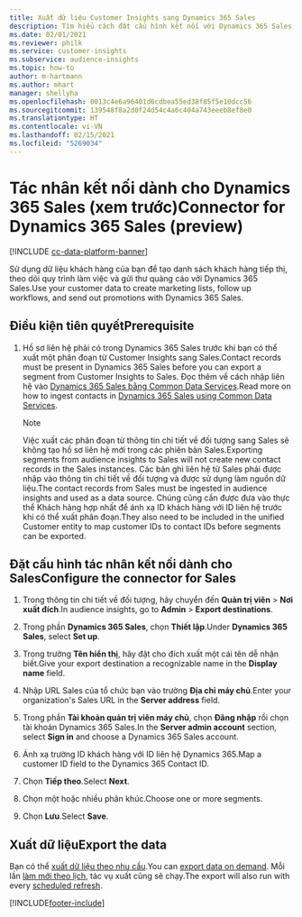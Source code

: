 ```yaml
---
title: Xuất dữ liệu Customer Insights sang Dynamics 365 Sales
description: Tìm hiểu cách đặt cấu hình kết nối với Dynamics 365 Sales.
ms.date: 02/01/2021
ms.reviewer: philk
ms.service: customer-insights
ms.subservice: audience-insights
ms.topic: how-to
author: m-hartmann
ms.author: mhart
manager: shellyha
ms.openlocfilehash: 0013c4e6a96401d6cdbea55ed38f85f5e10dcc56
ms.sourcegitcommit: 139548f8a2d0f24d54c4a6c404a743eeeb8ef8e0
ms.translationtype: HT
ms.contentlocale: vi-VN
ms.lasthandoff: 02/15/2021
ms.locfileid: "5269034"
---
```

# <a name="connector-for-dynamics-365-sales-preview"></a><span data-ttu-id="4f863-103">Tác nhân kết nối dành cho Dynamics 365 Sales (xem trước)</span><span class="sxs-lookup"><span data-stu-id="4f863-103">Connector for Dynamics 365 Sales (preview)</span></span>

[!INCLUDE [cc-data-platform-banner](../includes/cc-data-platform-banner.md)]

<span data-ttu-id="4f863-104">Sử dụng dữ liệu khách hàng của bạn để tạo danh sách khách hàng tiếp thị, theo dõi quy trình làm việc và gửi thư quảng cáo với Dynamics 365 Sales.</span><span class="sxs-lookup"><span data-stu-id="4f863-104">Use your customer data to create marketing lists, follow up workflows, and send out promotions with Dynamics 365 Sales.</span></span>

## <a name="prerequisite"></a><span data-ttu-id="4f863-105">Điều kiện tiên quyết</span><span class="sxs-lookup"><span data-stu-id="4f863-105">Prerequisite</span></span>

1. <span data-ttu-id="4f863-106">Hồ sơ liên hệ phải có trong Dynamics 365 Sales trước khi bạn có thể xuất một phân đoạn từ Customer Insights sang Sales.</span><span class="sxs-lookup"><span data-stu-id="4f863-106">Contact records must be present in Dynamics 365 Sales before you can export a segment from Customer Insights to Sales.</span></span> <span data-ttu-id="4f863-107">Đọc thêm về cách nhập liên hệ vào [Dynamics 365 Sales bằng Common Data Services](connect-power-query.md).</span><span class="sxs-lookup"><span data-stu-id="4f863-107">Read more on how to ingest contacts in [Dynamics 365 Sales using Common Data Services](connect-power-query.md).</span></span>

   > [!NOTE]
   > <span data-ttu-id="4f863-108">Việc xuất các phân đoạn từ thông tin chi tiết về đối tượng sang Sales sẽ không tạo hồ sơ liên hệ mới trong các phiên bản Sales.</span><span class="sxs-lookup"><span data-stu-id="4f863-108">Exporting segments from audience insights to Sales will not create new contact records in the Sales instances.</span></span> <span data-ttu-id="4f863-109">Các bản ghi liên hệ từ Sales phải được nhập vào thông tin chi tiết về đối tượng và được sử dụng làm nguồn dữ liệu.</span><span class="sxs-lookup"><span data-stu-id="4f863-109">The contact records from Sales must be ingested in audience insights and used as a data source.</span></span> <span data-ttu-id="4f863-110">Chúng cũng cần được đưa vào thực thể Khách hàng hợp nhất để ánh xạ ID khách hàng với ID liên hệ trước khi có thể xuất phân đoạn.</span><span class="sxs-lookup"><span data-stu-id="4f863-110">They also need to be included in the unified Customer entity to map customer IDs to contact IDs before segments can be exported.</span></span>

## <a name="configure-the-connector-for-sales"></a><span data-ttu-id="4f863-111">Đặt cấu hình tác nhân kết nối dành cho Sales</span><span class="sxs-lookup"><span data-stu-id="4f863-111">Configure the connector for Sales</span></span>

1. <span data-ttu-id="4f863-112">Trong thông tin chi tiết về đối tượng, hãy chuyển đến **Quản trị viên** > **Nơi xuất đích**.</span><span class="sxs-lookup"><span data-stu-id="4f863-112">In audience insights, go to **Admin** > **Export destinations**.</span></span>

1. <span data-ttu-id="4f863-113">Trong phần **Dynamics 365 Sales**, chọn **Thiết lập**.</span><span class="sxs-lookup"><span data-stu-id="4f863-113">Under **Dynamics 365 Sales**, select **Set up**.</span></span>

1. <span data-ttu-id="4f863-114">Trong trường **Tên hiển thị**, hãy đặt cho đích xuất một cái tên dễ nhận biết.</span><span class="sxs-lookup"><span data-stu-id="4f863-114">Give your export destination a recognizable name in the **Display name** field.</span></span>

1. <span data-ttu-id="4f863-115">Nhập URL Sales của tổ chức bạn vào trường **Địa chỉ máy chủ**.</span><span class="sxs-lookup"><span data-stu-id="4f863-115">Enter your organization's Sales URL in the **Server address** field.</span></span>

1. <span data-ttu-id="4f863-116">Trong phần **Tài khoản quản trị viên máy chủ**, chọn **Đăng nhập** rồi chọn tài khoản Dynamics 365 Sales.</span><span class="sxs-lookup"><span data-stu-id="4f863-116">In the **Server admin account** section, select **Sign in** and choose a Dynamics 365 Sales account.</span></span>

1. <span data-ttu-id="4f863-117">Ánh xạ trường ID khách hàng với ID liên hệ Dynamics 365.</span><span class="sxs-lookup"><span data-stu-id="4f863-117">Map a customer ID field to the Dynamics 365 Contact ID.</span></span>

1. <span data-ttu-id="4f863-118">Chọn **Tiếp theo**.</span><span class="sxs-lookup"><span data-stu-id="4f863-118">Select **Next**.</span></span>

1. <span data-ttu-id="4f863-119">Chọn một hoặc nhiều phân khúc.</span><span class="sxs-lookup"><span data-stu-id="4f863-119">Choose one or more segments.</span></span>

1. <span data-ttu-id="4f863-120">Chọn **Lưu**.</span><span class="sxs-lookup"><span data-stu-id="4f863-120">Select **Save**.</span></span>

## <a name="export-the-data"></a><span data-ttu-id="4f863-121">Xuất dữ liệu</span><span class="sxs-lookup"><span data-stu-id="4f863-121">Export the data</span></span>

<span data-ttu-id="4f863-122">Bạn có thể [xuất dữ liệu theo nhu cầu](export-destinations.md).</span><span class="sxs-lookup"><span data-stu-id="4f863-122">You can [export data on demand](export-destinations.md).</span></span> <span data-ttu-id="4f863-123">Mỗi lần [làm mới theo lịch](system.md#schedule-tab), tác vụ xuất cũng sẽ chạy.</span><span class="sxs-lookup"><span data-stu-id="4f863-123">The export will also run with every [scheduled refresh](system.md#schedule-tab).</span></span>


[!INCLUDE[footer-include](../includes/footer-banner.md)]
